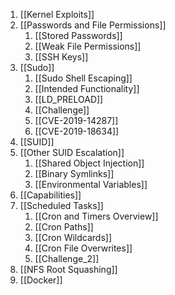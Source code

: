 1. [[Kernel Exploits]]
2. [[Passwords and File Permissions]]
	1. [[Stored Passwords]]
	2. [[Weak File Permissions]]
	3. [[SSH Keys]]
3. [[Sudo]]
	1. [[Sudo Shell Escaping]]
	2. [[Intended Functionality]]
	3. [[LD_PRELOAD]]
	4. [[Challenge]]
	5. [[CVE-2019-14287]]
	6. [[CVE-2019-18634]]
4. [[SUID]]
5. [[Other SUID Escalation]]
	1. [[Shared Object Injection]]
	2. [[Binary Symlinks]]
	3. [[Environmental Variables]]
6. [[Capabilities]]
7. [[Scheduled Tasks]]
	1. [[Cron and Timers Overview]]
	2. [[Cron Paths]]
	3. [[Cron Wildcards]]
	4. [[Cron File Overwrites]]
	5. [[Challenge_2]]
8. [[NFS Root Squashing]]
9. [[Docker]]